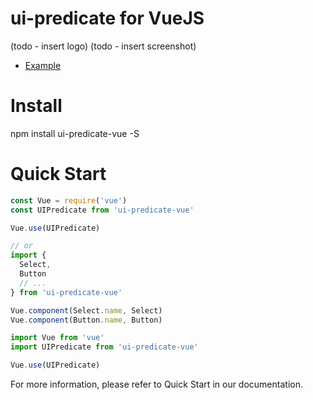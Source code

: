 # ui-predicate for VueJS

(todo - insert logo)
(todo - insert screenshot)

- [Example](examples)

# Install
npm install ui-predicate-vue -S

# Quick Start

```js
const Vue = require('vue')
const UIPredicate from 'ui-predicate-vue'

Vue.use(UIPredicate)

// or
import {
  Select,
  Button
  // ...
} from 'ui-predicate-vue'

Vue.component(Select.name, Select)
Vue.component(Button.name, Button)
```

```js
import Vue from 'vue'
import UIPredicate from 'ui-predicate-vue'

Vue.use(UIPredicate)
```

For more information, please refer to Quick Start in our documentation.
